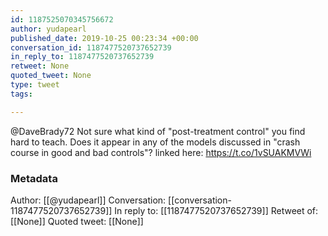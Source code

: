 ```yaml
---
id: 1187525070345756672
author: yudapearl
published_date: 2019-10-25 00:23:34 +00:00
conversation_id: 1187477520737652739
in_reply_to: 1187477520737652739
retweet: None
quoted_tweet: None
type: tweet
tags:

---
```


@DaveBrady72 Not sure what kind of "post-treatment control" you find hard to teach. Does it appear in any of the models discussed in "crash course in good and bad controls"? linked here: https://t.co/1vSUAKMVWi

### Metadata

Author: [[@yudapearl]]
Conversation: [[conversation-1187477520737652739]]
In reply to: [[1187477520737652739]]
Retweet of: [[None]]
Quoted tweet: [[None]]
